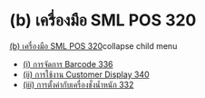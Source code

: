 # (b)	เครื่องมือ SML POS  320

[(b) เครื่องมือ SML POS
320](http://www.smlaccount.com/manual/?page_id=4132)collapse child menu

  * [(i) การจัดการ Barcode 336](http://www.smlaccount.com/manual/?page_id=4073)
  * [(ii) การใช้งาน Customer Display 340](http://www.smlaccount.com/manual/?page_id=4077)
  * [(iii) การตั้งค่ากับเครื่องชั่งน้ำหนัก 332](http://www.smlaccount.com/manual/?page_id=4081)

